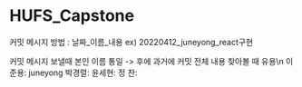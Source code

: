 # HUFS_Capstone

커밋 메시지 방법 : 날짜_이름_내용  ex) 20220412_juneyong_react구현

커밋 메시지 보낼때 본인 이름 통일 -> 후에 과거에 커밋 전체 내용 찾아볼 때 유용\n
이준용: juneyong
박경렬:
윤세현:
정  찬:
